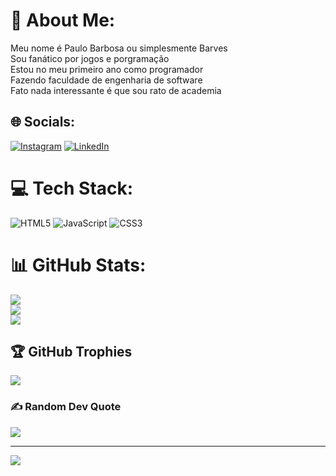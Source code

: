 # 💫 About Me:
Meu nome é Paulo Barbosa ou simplesmente Barves<br>Sou fanático por jogos e porgramação<br>Estou no meu primeiro ano como programador<br>Fazendo faculdade de engenharia de software<br>Fato nada interessante é que sou rato de academia


## 🌐 Socials:
[![Instagram](https://img.shields.io/badge/Instagram-%23E4405F.svg?logo=Instagram&logoColor=white)](https://instagram.com/Barves.dev) [![LinkedIn](https://img.shields.io/badge/LinkedIn-%230077B5.svg?logo=linkedin&logoColor=white)](https://linkedin.com/in/Paulo-Barbosa) 

# 💻 Tech Stack:
![HTML5](https://img.shields.io/badge/html5-%23E34F26.svg?style=for-the-badge&logo=html5&logoColor=white) ![JavaScript](https://img.shields.io/badge/javascript-%23323330.svg?style=for-the-badge&logo=javascript&logoColor=%23F7DF1E) ![CSS3](https://img.shields.io/badge/css3-%231572B6.svg?style=for-the-badge&logo=css3&logoColor=white)
# 📊 GitHub Stats:
![](https://github-readme-stats.vercel.app/api?username=BarvesCode&theme=radical&hide_border=false&include_all_commits=true&count_private=true)<br/>
![](https://github-readme-streak-stats.herokuapp.com/?user=BarvesCode&theme=radical&hide_border=false)<br/>
![](https://github-readme-stats.vercel.app/api/top-langs/?username=BarvesCode&theme=radical&hide_border=false&include_all_commits=true&count_private=true&layout=compact)

## 🏆 GitHub Trophies
![](https://github-profile-trophy.vercel.app/?username=BarvesCode&theme=radical&no-frame=true&no-bg=false&margin-w=4)

### ✍️ Random Dev Quote
![](https://quotes-github-readme.vercel.app/api?type=horizontal&theme=radical)

---
[![](https://visitcount.itsvg.in/api?id=BarvesCode&icon=0&color=0)](https://visitcount.itsvg.in)

<!-- Proudly created with GPRM ( https://gprm.itsvg.in ) -->

